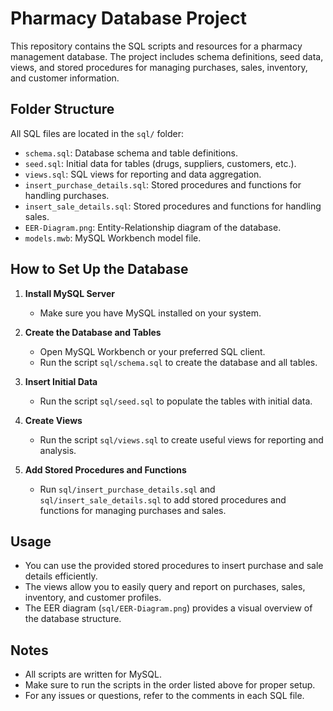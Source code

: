 # Pharmacy Database Project

This repository contains the SQL scripts and resources for a pharmacy management database. The project includes schema definitions, seed data, views, and stored procedures for managing purchases, sales, inventory, and customer information.

## Folder Structure

All SQL files are located in the `sql/` folder:
- `schema.sql`: Database schema and table definitions.
- `seed.sql`: Initial data for tables (drugs, suppliers, customers, etc.).
- `views.sql`: SQL views for reporting and data aggregation.
- `insert_purchase_details.sql`: Stored procedures and functions for handling purchases.
- `insert_sale_details.sql`: Stored procedures and functions for handling sales.
- `EER-Diagram.png`: Entity-Relationship diagram of the database.
- `models.mwb`: MySQL Workbench model file.

## How to Set Up the Database

1. **Install MySQL Server**
   - Make sure you have MySQL installed on your system.

2. **Create the Database and Tables**
   - Open MySQL Workbench or your preferred SQL client.
   - Run the script `sql/schema.sql` to create the database and all tables.

3. **Insert Initial Data**
   - Run the script `sql/seed.sql` to populate the tables with initial data.

4. **Create Views**
   - Run the script `sql/views.sql` to create useful views for reporting and analysis.

5. **Add Stored Procedures and Functions**
   - Run `sql/insert_purchase_details.sql` and `sql/insert_sale_details.sql` to add stored procedures and functions for managing purchases and sales.

## Usage
- You can use the provided stored procedures to insert purchase and sale details efficiently.
- The views allow you to easily query and report on purchases, sales, inventory, and customer profiles.
- The EER diagram (`sql/EER-Diagram.png`) provides a visual overview of the database structure.

## Notes
- All scripts are written for MySQL.
- Make sure to run the scripts in the order listed above for proper setup.
- For any issues or questions, refer to the comments in each SQL file.

